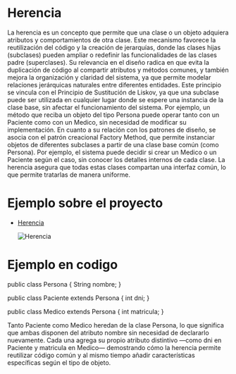 # Herencia

La herencia es un concepto que permite que una clase o un objeto adquiera atributos y comportamientos de otra clase.
Este mecanismo favorece la reutilización del código y la creación de jerarquías, donde las clases hijas (subclases) pueden ampliar o redefinir las funcionalidades de las clases padre (superclases).
Su relevancia en el diseño radica en que evita la duplicación de código al compartir atributos y métodos comunes, y también mejora la organización y claridad del sistema, ya que permite modelar relaciones jerárquicas naturales entre diferentes entidades.
Este principio se vincula con el Principio de Sustitución de Liskov, ya que una subclase puede ser utilizada en cualquier lugar donde se espere una instancia de la clase base, sin afectar el funcionamiento del sistema.
Por ejemplo, un método que reciba un objeto del tipo Persona puede operar tanto con un Paciente como con un Medico, sin necesidad de modificar su implementación.
En cuanto a su relación con los patrones de diseño, se asocia con el patrón creacional Factory Method, que permite instanciar objetos de diferentes subclases a partir de una clase base común (como Persona). 
Por ejemplo, el sistema puede decidir si crear un Medico o un Paciente según el caso, sin conocer los detalles internos de cada clase. La herencia asegura que todas estas clases compartan una interfaz común, lo que permite tratarlas de manera uniforme.


# Ejemplo sobre el proyecto

* [Herencia](https://drive.google.com/file/d/1pEgJMDhQB8PJhytlgOwEFiEF_Cae_2Tu/view?usp=sharing)

  ![Herencia](https://github.com/user-attachments/assets/c85e6e19-d355-4220-99a7-f9ccdcaf95b1)



# Ejemplo en codigo 
 

public class Persona {
    String nombre;
}

public class Paciente extends Persona {
    int dni;
}

public class Medico extends Persona {
    int matricula;
}



Tanto Paciente como Medico heredan de la clase Persona, lo que significa que ambas disponen del atributo nombre sin necesidad de declararlo nuevamente. Cada una agrega su propio atributo distintivo —como dni en Paciente y matricula en Medico— demostrando cómo la herencia permite reutilizar código común y al mismo tiempo añadir características específicas según el tipo de objeto.
